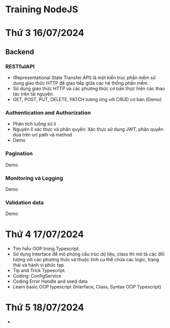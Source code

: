 # Training NodeJS

# Thứ 3 16/07/2024

## Backend

### RESTfulAPI 
- (Representational State Transfer API) là một kiến trúc phần mềm sử dụng giao thức HTTP để giao tiếp giữa các hệ thống phần mềm.
- Sử dụng giao thức HTTP và các phương thức cơ bản thực hiện các thao tác trên tài nguyên.
- GET, POST, PUT, DELETE, PATCH tương ứng với CRUD cơ bản (Demo)
### Authentication and Authorization
- Phân tích luồng xử lí
- Nguyên lí xác thực và phân quyền: Xác thực sử dụng JWT, phân quyền dưa trên url path và method
- Demo
### Pagination
Demo
### Monitoring và Logging
Demo
### Validation data
Demo

# Thứ 4 17/07/2024
- Tìm hiểu OOP trong Typescript.
- Sử dụng Interface để mô phỏng cấu trúc dữ liệu, class thì mô tả các đối tượng với các phương thức và thuộc tính cụ thể chứa các logic, trạng thái và hành vi phức tạp
- Tip and Trick Typescript.
- Coding: ConfigService
- Coding Error Handle and seed data
- Learn basic OOP typescript (Interface, Class, Syntax OOP Typescript)

# Thứ 5 18/07/2024
- 
